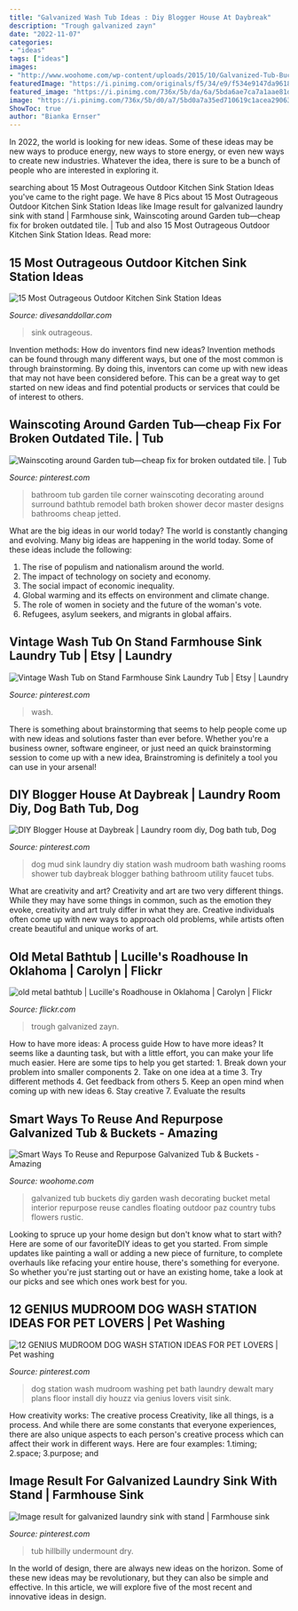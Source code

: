 ```yaml
---
title: "Galvanized Wash Tub Ideas : Diy Blogger House At Daybreak"
description: "Trough galvanized zayn"
date: "2022-11-07"
categories:
- "ideas"
tags: ["ideas"]
images:
- "http://www.woohome.com/wp-content/uploads/2015/10/Galvanized-Tub-Buckets-WooHome-28.jpg"
featuredImage: "https://i.pinimg.com/originals/f5/34/e9/f534e9147da9618b75e38483ea134e0d.jpg"
featured_image: "https://i.pinimg.com/736x/5b/da/6a/5bda6ae7ca7a1aae81da2ddbbaa14675.jpg"
image: "https://i.pinimg.com/736x/5b/d0/a7/5bd0a7a35ed710619c1acea290634f01.jpg"
ShowToc: true
author: "Bianka Ernser"
---
```



In 2022, the world is looking for new ideas. Some of these ideas may be new ways to produce energy, new ways to store energy, or even new ways to create new industries. Whatever the idea, there is sure to be a bunch of people who are interested in exploring it.

	

		
searching about 15 Most Outrageous Outdoor Kitchen Sink Station Ideas you've came to the right page. We have 8 Pics about 15 Most Outrageous Outdoor Kitchen Sink Station Ideas like Image result for galvanized laundry sink with stand | Farmhouse sink, Wainscoting around Garden tub—cheap fix for broken outdated tile. | Tub and also 15 Most Outrageous Outdoor Kitchen Sink Station Ideas. Read more:
		
    
## 15 Most Outrageous Outdoor Kitchen Sink Station Ideas

<img loading=lazy src="https://www.divesanddollar.com/wp-content/uploads/2017/05/outdoor-kitchen-sink-station-13-FILEminimizer.jpg" onerror="this.onerror=null;this.src='https://tse1.mm.bing.net/th?id=OIP.Wya6--kzvVZP4H4moYAIbgHaNJ&amp;pid=15.1';" alt="15 Most Outrageous Outdoor Kitchen Sink Station Ideas">

_Source: divesanddollar.com_

>sink outrageous. 

	

Invention methods: How do inventors find new ideas?
Invention methods can be found through many different ways, but one of the most common is through brainstorming. By doing this, inventors can come up with new ideas that may not have been considered before. This can be a great way to get started on new ideas and find potential products or services that could be of interest to others.

    
## Wainscoting Around Garden Tub—cheap Fix For Broken Outdated Tile. | Tub

<img loading=lazy src="https://i.pinimg.com/736x/5b/da/6a/5bda6ae7ca7a1aae81da2ddbbaa14675.jpg" onerror="this.onerror=null;this.src='https://tse2.mm.bing.net/th?id=OIP.N4QBVuXJrHqfa-nI-s4HNAHaJ3&amp;pid=15.1';" alt="Wainscoting around Garden tub—cheap fix for broken outdated tile. | Tub">

_Source: pinterest.com_

>bathroom tub garden tile corner wainscoting decorating around surround bathtub remodel bath broken shower decor master designs bathrooms cheap jetted. 

	

What are the big ideas in our world today?
The world is constantly changing and evolving. Many big ideas are happening in the world today. Some of these ideas include the following:
1. The rise of populism and nationalism around the world.
2. The impact of technology on society and economy.
3. The social impact of economic inequality. 
4. Global warming and its effects on environment and climate change. 
5. The role of women in society and the future of the woman's vote. 
6. Refugees, asylum seekers, and migrants in global affairs. 

    
## Vintage Wash Tub On Stand Farmhouse Sink Laundry Tub | Etsy | Laundry

<img loading=lazy src="https://i.pinimg.com/736x/5b/d0/a7/5bd0a7a35ed710619c1acea290634f01.jpg" onerror="this.onerror=null;this.src='https://tse4.mm.bing.net/th?id=OIP.HPfSXH-bxzix3mirkJtNDAHaGY&amp;pid=15.1';" alt="Vintage Wash Tub on Stand Farmhouse Sink Laundry Tub | Etsy | Laundry">

_Source: pinterest.com_

>wash. 

	

There is something about brainstorming that seems to help people come up with new ideas and solutions faster than ever before. Whether you're a business owner, software engineer, or just need an quick brainstorming session to come up with a new idea, Brainstroming is definitely a tool you can use in your arsenal!

    
## DIY Blogger House At Daybreak | Laundry Room Diy, Dog Bath Tub, Dog

<img loading=lazy src="https://i.pinimg.com/originals/f5/34/e9/f534e9147da9618b75e38483ea134e0d.jpg" onerror="this.onerror=null;this.src='https://tse4.mm.bing.net/th?id=OIP.jMNHYkz5u3utKFqY5f44bwHaJ4&amp;pid=15.1';" alt="DIY Blogger House at Daybreak | Laundry room diy, Dog bath tub, Dog">

_Source: pinterest.com_

>dog mud sink laundry diy station wash mudroom bath washing rooms shower tub daybreak blogger bathing bathroom utility faucet tubs. 

	

What are creativity and art?
Creativity and art are two very different things. While they may have some things in common, such as the emotion they evoke, creativity and art truly differ in what they are. Creative individuals often come up with new ways to approach old problems, while artists often create beautiful and unique works of art.

    
## Old Metal Bathtub | Lucille&#039;s Roadhouse In Oklahoma | Carolyn | Flickr

<img loading=lazy src="https://c2.staticflickr.com/6/5087/5232344740_bb2d4744d5_z.jpg" onerror="this.onerror=null;this.src='https://tse1.mm.bing.net/th?id=OIP.kJrH9m3Dqh_uyqwn45wbSwHaFj&amp;pid=15.1';" alt="old metal bathtub | Lucille&#039;s Roadhouse in Oklahoma | Carolyn | Flickr">

_Source: flickr.com_

>trough galvanized zayn. 

	

How to have more ideas: A process guide
How to have more ideas? It seems like a daunting task, but with a little effort, you can make your life much easier. Here are some tips to help you get started: 1. Break down your problem into smaller components 2. Take on one idea at a time 3. Try different methods 4. Get feedback from others 5. Keep an open mind when coming up with new ideas 6. Stay creative 7. Evaluate the results 
    
## Smart Ways To Reuse And Repurpose Galvanized Tub &amp; Buckets - Amazing

<img loading=lazy src="http://www.woohome.com/wp-content/uploads/2015/10/Galvanized-Tub-Buckets-WooHome-28.jpg" onerror="this.onerror=null;this.src='https://tse2.mm.bing.net/th?id=OIP.kIClyZAHqivchhocQIs1-QHaLG&amp;pid=15.1';" alt="Smart Ways To Reuse and Repurpose Galvanized Tub &amp; Buckets - Amazing">

_Source: woohome.com_

>galvanized tub buckets diy garden wash decorating bucket metal interior repurpose reuse candles floating outdoor paz country tubs flowers rustic. 

	

Looking to spruce up your home design but don't know what to start with? Here are some of our favoriteDIY ideas to get you started. From simple updates like painting a wall or adding a new piece of furniture, to complete overhauls like refacing your entire house, there's something for everyone. So whether you're just starting out or have an existing home, take a look at our picks and see which ones work best for you.

    
## 12 GENIUS MUDROOM DOG WASH STATION IDEAS FOR PET LOVERS | Pet Washing

<img loading=lazy src="https://i.pinimg.com/736x/da/85/97/da8597fefecb24a21fffdb36be8ca5ed.jpg" onerror="this.onerror=null;this.src='https://tse4.mm.bing.net/th?id=OIP.aFGiMNmAUZiHBUcqnZOn0wHaLK&amp;pid=15.1';" alt="12 GENIUS MUDROOM DOG WASH STATION IDEAS FOR PET LOVERS | Pet washing">

_Source: pinterest.com_

>dog station wash mudroom washing pet bath laundry dewalt mary plans floor install diy houzz via genius lovers visit sink. 

	

How creativity works: The creative process
Creativity, like all things, is a process. And while there are some constants that everyone experiences, there are also unique aspects to each person's creative process which can affect their work in different ways. Here are four examples: 1.timing; 2.space; 3.purpose; and 
    
## Image Result For Galvanized Laundry Sink With Stand | Farmhouse Sink

<img loading=lazy src="https://i.pinimg.com/736x/22/13/57/22135738e7ca1ef803b91828815cf83d.jpg" onerror="this.onerror=null;this.src='https://tse3.mm.bing.net/th?id=OIP.ciYbDz8h28npu82YvDHIwQHaHa&amp;pid=15.1';" alt="Image result for galvanized laundry sink with stand | Farmhouse sink">

_Source: pinterest.com_

>tub hillbilly undermount dry. 

	

In the world of design, there are always new ideas on the horizon. Some of these new ideas may be revolutionary, but they can also be simple and effective. In this article, we will explore five of the most recent and innovative ideas in design.

